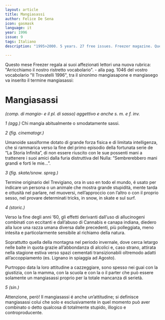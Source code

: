 ```yaml
---
layout: article
title: Mangiasassi
author: Felice De Sena
icon: gasmask
language: it
year: 1996
issue: 9
tags: Italiano
description: "1995>2000. 5 years. 27 free issues. Freezer magazine. Questo mese Freezer regala ai suoi affezionati lettori una nuova rubrica: 'Arricchiamo il nostro ristretto vocabolario'. - alla pag. 1046 del vostro vocabolario 'Il Trovatelli 1996', tra il sinonimo mangiasapone e mangiasego va inserito il termine mangiasassi..."

---
```


Questo mese Freezer regala ai suoi affezionati lettori una nuova rubrica: "Arricchiamo il nostro ristretto vocabolario". - alla pag. 1046 del vostro vocabolario "Il Trovatelli 1996", tra il sinonimo mangiasapone e mangiasego va inserito il termine mangiasassi:

# Mangiasassi

*(comp. di mangia- e il pl. di sasso) aggettivo e anche s. m. e f. inv.*

*1 (agg.)*
Chi mangia abitualmente o smodatamente sassi.

*2 (fig. cinematogr.)*

Umanoide sassiforme dotato di grande forza fisica e di limitata intelligenza, che si rammarica verso la fine del primo episodio della fortunata serie de “La Storia Infinita”, di non essere riuscito con le sue possenti mani a trattenere i suoi amici dalla furia distruttiva del Nulla: “Sembrerebbero mani grandi e forti le mie...”.

*3 (fig. skate/snow. spreg.)*

Termine originario del Trevigiano, ora in uso en todo el mundo, é usato per indicare un persona o un animale che mostra grande stupidità, mente tarda e ottusità nel parlare, nel muoversi, nell’approccio con l’altro o con il proprio sesso, nel provare determinati tricks, in snow, in skate e sul surf.

*4 (storic.)*

Verso la fine degli anni ’60, gli effetti derivanti dall’uso di allucinogeni combinati con eccitanti e dall’abuso di Cannabis e canapa indiana, diedero alla luce una razza umana diversa dalle precedenti, più polleggiata, meno intesita e particolarmente sensibile al richiamo della natura.

Soprattutto quella della montagna nel periodo invernale, dove cerca letargo nelle baite in quota grazie all’abbondanza di alcolici e, caso strano, attirata nella stagione estiva verso spazi cementati transizionabili oltremodo adatti all’accoppiamento (es. Lignano in spiaggia ad Agosto).

Purtroppo data la loro attitudine a cazzeggiare, sono spesso nei guai con la giustizia, con la mamma, con la scuola e con la o il parter che può essere solamente un mangiasassi proprio per la totale mancanza di serietà.

*5 (sin.)*

Attenzione, però! Il mangiasassi é anche un’attitudine; si definisce mangiasassi colui che solo e esclusivamente in quel momento può aver combinato o detto qualcosa di totalmente stupido, illogico e controproducente.
